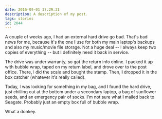 ```yaml
---
date: 2016-09-01 17:29:31
description: A description of my post.
tags: stories
id: 2044
---
```

A couple of weeks ago, I had an external hard drive go bad.  That's bad news for me, because it's the one I use for both my main laptop's backups and also my music/movie file storage.  Not a huge deal -- I always keep two copies of everything -- but I definitely need it back in service.

The drive was under warranty, so got the return info online.  I packed it up with bubble wrap, taped on my return label, and drove over to the post office.  There, I did the scale and bought the stamp.  Then, I dropped it in the box catcher (whatever it's really called).

Today, I was looking for something in my bag, and I found the hard drive, just chilling out at the bottom under a secondary laptop, a bag of sunflower seeds, and an emergency pair of socks.  I'm not sure what I mailed back to Seagate.  Probably just an empty box full of bubble wrap.

What a donkey.